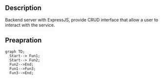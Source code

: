 ## Description

Backend server with ExpressJS, provide CRUD interface that allow a user to interact with the service.

## Preapration

```mermaid
graph TD;
  Start--> Fun1;
  Start--> Fun2;
  Fun2-->End;
  Fun1-->Fun3;
  Fun3-->End;
```
